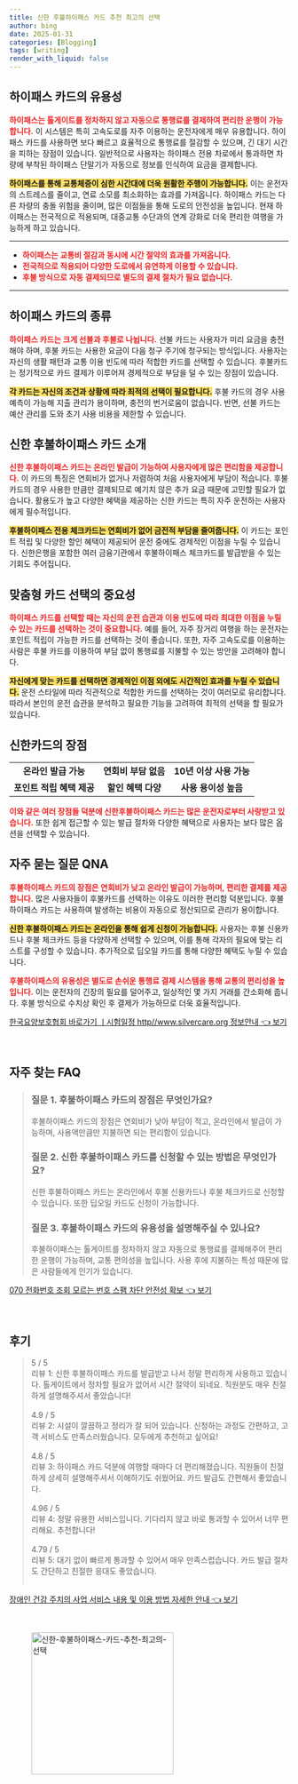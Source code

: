 ```yaml
---
title: 신한 후불하이패스 카드 추천 최고의 선택
author: bing
date: 2025-01-31
categories: [Blogging]
tags: [writing]
render_with_liquid: false
---
```



<h2 id='하이패스 카드의 유용성'>하이패스 카드의 유용성</h2>

<p><b><span style="color: #ee2323;">하이패스는 톨게이트를 정차하지 않고 자동으로 통행료를 결제하여 편리한 운행이 가능합니다.</span></b> 이 시스템은 특히 고속도로를 자주 이용하는 운전자에게 매우 유용합니다. 하이패스 카드를 사용하면 보다 빠르고 효율적으로 통행료를 절감할 수 있으며, 긴 대기 시간을 피하는 장점이 있습니다. 일반적으로 사용자는 하이패스 전용 차로에서 통과하면 차량에 부착된 하이패스 단말기가 자동으로 정보를 인식하여 요금을 결제합니다. </p>

<p><b><span style="background-color: #ffe066;">하이패스를 통해 교통체증이 심한 시간대에 더욱 원활한 주행이 가능합니다.</span></b> 이는 운전자의 스트레스를 줄이고, 연료 소모를 최소화하는 효과를 가져옵니다. 하이패스 카드는 다른 차량의 충돌 위험을 줄이며, 많은 이점들을 통해 도로의 안전성을 높입니다. 현재 하이패스는 전국적으로 적용되며, 대중교통 수단과의 연계 강화로 더욱 편리한 여행을 가능하게 하고 있습니다.</p>

<hr />

<ul>
    <li><b><span style="color: #ee2323;">하이패스는 교통비 절감과 동시에 시간 절약의 효과를 가져옵니다.</span></b></li>
    <li><b><span style="color: #ee2323;">전국적으로 적용되어 다양한 도로에서 유연하게 이용할 수 있습니다.</span></b></li>
    <li><b><span style="color: #ee2323;">후불 방식으로 자동 결제되므로 별도의 결제 절차가 필요 없습니다.</span></b></li>
</ul>

<hr />

<h2 id='하이패스 카드의 종류'>하이패스 카드의 종류</h2>

<p><b><span style="color: #ee2323;">하이패스 카드는 크게 선불과 후불로 나뉩니다.</span></b> 선불 카드는 사용자가 미리 요금을 충전해야 하며, 후불 카드는 사용한 요금이 다음 청구 주기에 청구되는 방식입니다. 사용자는 자신의 생활 패턴과 교통 이용 빈도에 따라 적합한 카드를 선택할 수 있습니다. 후불카드는 정기적으로 카드 결제가 이루어져 경제적으로 부담을 덜 수 있는 장점이 있습니다.</p>

<p><b><span style="background-color: #ffe066;">각 카드는 자신의 조건과 상황에 따라 최적의 선택이 필요합니다.</span></b> 후불 카드의 경우 사용 예측이 가능해 지출 관리가 용이하며, 충전의 번거로움이 없습니다. 반면, 선불 카드는 예산 관리를 도와 초기 사용 비용을 제한할 수 있습니다.</p>

<h2 id='신한 후불하이패스 카드 소개'>신한 후불하이패스 카드 소개</h2>

<p><b><span style="color: #ee2323;">신한 후불하이패스 카드는 온라인 발급이 가능하여 사용자에게 많은 편리함을 제공합니다.</span></b> 이 카드의 특징은 연회비가 없거나 저렴하여 처음 사용자에게 부담이 적습니다. 후불 카드의 경우 사용한 만큼만 결제되므로 예기치 않은 추가 요금 때문에 고민할 필요가 없습니다. 활용도가 높고 다양한 혜택을 제공하는 신한 카드는 특히 자주 운전하는 사용자에게 필수적입니다.</p>

<p><b><span style="background-color: #ffe066;">후불하이패스 전용 체크카드는 연회비가 없어 금전적 부담을 줄여줍니다.</span></b> 이 카드는 포인트 적립 및 다양한 할인 혜택이 제공되어 운전 중에도 경제적인 이점을 누릴 수 있습니다. 신한은행을 포함한 여러 금융기관에서 후불하이패스 체크카드를 발급받을 수 있는 기회도 주어집니다.</p>

<h2 id='맞춤형 카드 선택의 중요성'>맞춤형 카드 선택의 중요성</h2>

<p><b><span style="color: #ee2323;">하이패스 카드를 선택할 때는 자신의 운전 습관과 이용 빈도에 따라 최대한 이점을 누릴 수 있는 카드를 선택하는 것이 중요합니다.</span></b> 예를 들어, 자주 장거리 여행을 하는 운전자는 포인트 적립이 가능한 카드를 선택하는 것이 좋습니다. 또한, 자주 고속도로를 이용하는 사람은 후불 카드를 이용하여 부담 없이 통행료를 지불할 수 있는 방안을 고려해야 합니다.</p>

<p><b><span style="background-color: #ffe066;">자신에게 맞는 카드를 선택하면 경제적인 이점 외에도 시간적인 효과를 누릴 수 있습니다.</span></b> 운전 스타일에 따라 직관적으로 적합한 카드를 선택하는 것이 여러모로 유리합니다. 따라서 본인의 운전 습관을 분석하고 필요한 기능을 고려하여 최적의 선택을 할 필요가 있습니다.</p>

<h2 id='신한카드의 장점'>신한카드의 장점</h2>

<table>
    <tr>
        <td style="text-align: center; height: 17px;"><b>온라인 발급 가능</b></td>
        <td style="text-align: center; height: 17px;"><b>연회비 부담 없음</b></td>
        <td style="text-align: center; height: 17px;"><b>10년 이상 사용 가능</b></td>
    </tr>
    <tr>
        <td style="text-align: center; height: 17px;"><b>포인트 적립 혜택 제공</b></td>
        <td style="text-align: center; height: 17px;"><b>할인 혜택 다양</b></td>
        <td style="text-align: center; height: 17px;"><b>사용 용이성 높음</b></td>
    </tr>
</table>

<p><b><span style="color: #ee2323;">이와 같은 여러 장점들 덕분에 신한후불하이패스 카드는 많은 운전자로부터 사랑받고 있습니다.</span></b> 또한 쉽게 접근할 수 있는 발급 절차와 다양한 혜택으로 사용자는 보다 많은 옵션을 선택할 수 있습니다.</p>

<h2 id='자주 묻는 질문 QNA'>자주 묻는 질문 QNA</h2>

<p><b><span style="color: #ee2323;">후불하이패스 카드의 장점은 연회비가 낮고 온라인 발급이 가능하며, 편리한 결제를 제공합니다.</span></b> 많은 사용자들이 후불카드를 선택하는 이유도 이러한 편리함 덕분입니다. 후불하이패스 카드는 사용하여 발생하는 비용이 자동으로 정산되므로 관리가 용이합니다.</p>

<p><b><span style="background-color: #ffe066;">신한 후불하이패스 카드는 온라인을 통해 쉽게 신청이 가능합니다.</span></b> 사용자는 후불 신용카드나 후불 체크카드 등을 다양하게 선택할 수 있으며, 이를 통해 각자의 필요에 맞는 리스트를 구성할 수 있습니다. 추가적으로 딥오일 카드를 통해 다양한 혜택도 누릴 수 있습니다.</p>

<p><b><span style="color: #ee2323;">후불하이패스의 유용성은 별도로 손쉬운 통행료 결제 시스템을 통해 교통의 편리성을 높입니다.</span></b> 이는 운전자의 긴장의 필요를 덜어주고, 일상적인 몇 가지 거래를 간소화해 줍니다. 후불 방식으로 수치상 확인 후 결제가 가능하므로 더욱 효율적입니다.</p>


<p><a class="click-button" title="한국요양보호협회 바로가기 ㅣ시험일정 http//www.silvercare.org 정보안내" href="https://blackassets.github.io/posts/%ED%95%9C%EA%B5%AD%EC%9A%94%EC%96%91%EB%B3%B4%ED%98%B8%ED%98%91%ED%9A%8C-%EB%B0%94%EB%A1%9C%EA%B0%80%EA%B8%B0-%E3%85%A3%EC%8B%9C%ED%97%98%EC%9D%BC%EC%A0%95-httpwww.silvercare.org-%EC%A0%95%EB%B3%B4%EC%95%88%EB%82%B4/" rel="dofollow">한국요양보호협회 바로가기 ㅣ시험일정 http//www.silvercare.org 정보안내 👈 보기</a></p><br>
<h2 id='자주_찾는_FAQ'>자주 찾는 FAQ</h2>
<div itemscope="" itemtype="https://schema.org/FAQPage">
<blockquote>
<div itemscope="" itemprop="mainEntity" itemtype="https://schema.org/Question">
<h3 itemprop="name">질문 1. 후불하이패스 카드의 장점은 무엇인가요?</h3>
<div itemscope="" itemprop="acceptedAnswer" itemtype="https://schema.org/Answer">
<span itemprop="text">
<p>후불하이패스 카드의 장점은 연회비가 낮아 부담이 적고, 온라인에서 발급이 가능하며, 사용액만큼만 지불하면 되는 편리함이 있습니다.</p>
</span>
</div>
</div>
<div itemscope="" itemprop="mainEntity" itemtype="https://schema.org/Question">
<h3 itemprop="name">질문 2. 신한 후불하이패스 카드를 신청할 수 있는 방법은 무엇인가요?</h3>
<div itemscope="" itemprop="acceptedAnswer" itemtype="https://schema.org/Answer">
<span itemprop="text">
<p>신한 후불하이패스 카드는 온라인에서 후불 신용카드나 후불 체크카드로 신청할 수 있습니다. 또한 딥오일 카드도 신청이 가능합니다.</p>
</span>
</div>
</div>
<div itemscope="" itemprop="mainEntity" itemtype="https://schema.org/Question">
<h3 itemprop="name">질문 3. 후불하이패스 카드의 유용성을 설명해주실 수 있나요?</h3>
<div itemscope="" itemprop="acceptedAnswer" itemtype="https://schema.org/Answer">
<span itemprop="text">
<p>후불하이패스는 톨게이트를 정차하지 않고 자동으로 통행료를 결제해주어 편리한 운행이 가능하며, 교통 편의성을 높입니다. 사용 후에 지불하는 특성 때문에 많은 사람들에게 인기가 있습니다.</p>
</span>
</div>
</div>
</blockquote>
</div>
<p><a class="click-button" title="070 전화번호 조회 모르는 번호 스팸 차단 안전성 확보" href="https://blackassets.github.io/posts/070-%EC%A0%84%ED%99%94%EB%B2%88%ED%98%B8-%EC%A1%B0%ED%9A%8C-%EB%AA%A8%EB%A5%B4%EB%8A%94-%EB%B2%88%ED%98%B8-%EC%8A%A4%ED%8C%B8-%EC%B0%A8%EB%8B%A8-%EC%95%88%EC%A0%84%EC%84%B1-%ED%99%95%EB%B3%B4/" rel="dofollow">070 전화번호 조회 모르는 번호 스팸 차단 안전성 확보 👈 보기</a></p><br>
<h2 id='후기'>후기</h2>
<div itemscope itemtype="https://schema.org/Product">
  <blockquote>
  <div itemprop="review" itemscope itemtype="https://schema.org/Review">
      <div itemprop="reviewRating" itemscope itemtype="https://schema.org/Rating"> <span itemprop="ratingValue">5</span> / <span itemprop="bestRating">5</span> </div>
      <span itemprop="reviewBody">리뷰 1: 신한 후불하이패스 카드를 발급받고 나서 정말 편리하게 사용하고 있습니다. 톨게이트에서 정차할 필요가 없어서 시간 절약이 되네요. 직원분도 매우 친절하게 설명해주셔서 좋았습니다!</span>
  </div>
  <br>
  <div itemprop="review" itemscope itemtype="https://schema.org/Review">
      <div itemprop="reviewRating" itemscope itemtype="https://schema.org/Rating"> <span itemprop="ratingValue">4.9</span> / <span itemprop="bestRating">5</span> </div>
      <span itemprop="reviewBody">리뷰 2: 시설이 깔끔하고 정리가 잘 되어 있습니다. 신청하는 과정도 간편하고, 고객 서비스도 만족스러웠습니다. 모두에게 추천하고 싶어요!</span>
  </div>
  <br>
  <div itemprop="review" itemscope itemtype="https://schema.org/Review">
      <div itemprop="reviewRating" itemscope itemtype="https://schema.org/Rating"> <span itemprop="ratingValue">4.8</span> / <span itemprop="bestRating">5</span> </div>
      <span itemprop="reviewBody">리뷰 3: 하이패스 카드 덕분에 여행할 때마다 더 편리해졌습니다. 직원들이 친절하게 상세히 설명해주셔서 이해하기도 쉬웠어요. 카드 발급도 간편해서 좋았습니다.</span>
  </div>
  <br>
  <div itemprop="review" itemscope itemtype="https://schema.org/Review">
      <div itemprop="reviewRating" itemscope itemtype="https://schema.org/Rating"> <span itemprop="ratingValue">4.96</span> / <span itemprop="bestRating">5</span> </div>
      <span itemprop="reviewBody">리뷰 4: 정말 유용한 서비스입니다. 기다리지 않고 바로 통과할 수 있어서 너무 편리해요. 추천합니다!</span>
  </div>
  <br>
  <div itemprop="review" itemscope itemtype="https://schema.org/Review">
      <div itemprop="reviewRating" itemscope itemtype="https://schema.org/Rating"> <span itemprop="ratingValue">4.79</span> / <span itemprop="bestRating">5</span> </div>
      <span itemprop="reviewBody">리뷰 5: 대기 없이 빠르게 통과할 수 있어서 매우 만족스럽습니다. 카드 발급 절차도 간단하고 친절한 응대도 좋았습니다.</span>
  </div>
  <br>
  </blockquote>
</div>
<p><a class="click-button" title="장애인 건강 주치의 사업 서비스 내용 및 이용 방법 자세한 안내" href="https://blackassets.github.io/posts/%EC%9E%A5%EC%95%A0%EC%9D%B8-%EA%B1%B4%EA%B0%95-%EC%A3%BC%EC%B9%98%EC%9D%98-%EC%82%AC%EC%97%85-%EC%84%9C%EB%B9%84%EC%8A%A4-%EB%82%B4%EC%9A%A9-%EB%B0%8F-%EC%9D%B4%EC%9A%A9-%EB%B0%A9%EB%B2%95-%EC%9E%90%EC%84%B8%ED%95%9C-%EC%95%88%EB%82%B4/" rel="dofollow">장애인 건강 주치의 사업 서비스 내용 및 이용 방법 자세한 안내 👈 보기</a></p><br>
<figure class="image"><img src="https://blackassets.github.io/assets/img/thumbnail/신한-후불하이패스-카드-추천-최고의-선택.webp" alt="신한-후불하이패스-카드-추천-최고의-선택" width="256" height="256"></figure>